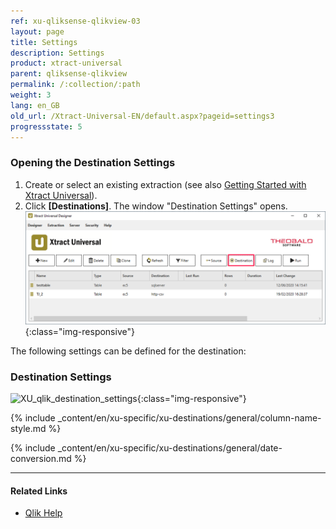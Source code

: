 ```yaml
---
ref: xu-qliksense-qlikview-03
layout: page
title: Settings
description: Settings
product: xtract-universal
parent: qliksense-qlikview
permalink: /:collection/:path
weight: 3
lang: en_GB
old_url: /Xtract-Universal-EN/default.aspx?pageid=settings3
progressstate: 5
---
```


### Opening the Destination Settings
1. Create or select an existing extraction (see also [Getting Started with Xtract Universal](../../getting-started/define-a-table-extraction)).
2. Click **[Destinations]**. The window "Destination Settings" opens.
![Destination-settings](/img/content/xu/xu_designer_destination.png){:class="img-responsive"}

The following settings can be defined for the destination:  

### Destination Settings

![XU_qlik_destination_settings](/img/content/XU_qlik_destination_settings){:class="img-responsive"}

{% include _content/en/xu-specific/xu-destinations/general/column-name-style.md %}

{% include _content/en/xu-specific/xu-destinations/general/date-conversion.md %}

*****
#### Related Links
- [Qlik Help](https://help.qlik.com/)